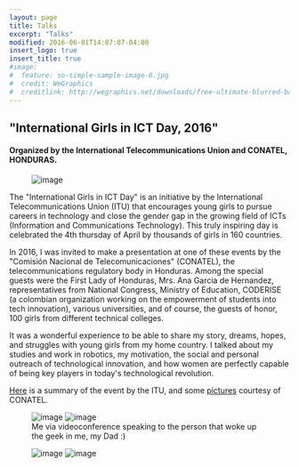 ```yaml
---
layout: page
title: Talks
excerpt: "Talks"
modified: 2016-06-01T14:07:07-04:00
insert_logo: true
insert_title: true
#image:
#  feature: so-simple-sample-image-6.jpg
#  credit: WeGraphics
#  creditlink: http://wegraphics.net/downloads/free-ultimate-blurred-background-pack/
---
```


## "International Girls in ICT Day, 2016"

#### Organized by the International Telecommunications Union and CONATEL, HONDURAS.


<figure>
	<img src="../../images/Talks/hoizontal_banner_dark_blue.jpg" alt="image">
</figure>


The "International Girls in ICT Day" is an initiative by the International Telecommunications Union (ITU) that encourages young girls to pursue careers in technology and close the gender gap in the growing field of ICTs (Information and Communications Technology). This truly inspiring day is celebrated the 4th thursday of April by thousands of girls in 160 countries.
 
In 2016, I was invited to make a presentation at one of these events by the "Comisión Nacional de Telecomunicaciones" (CONATEL), the telecommunications regulatory body in Honduras.
Among the special guests were the First Lady of Honduras, Mrs. Ana Garcia de Hernandez, representatives from National Congress, Ministry of Education, CODERISE (a colombian organization working on the empowerment of students into tech innovation), various universities, and of course, the guests of honor, 100 girls from different technical colleges.

It was a wonderful experience to be able to share my story, dreams, hopes, and struggles with young girls from my home country.
I talked about my studies and work in robotics, my motivation, the social and personal outreach of technological innovation, and how women are perfectly capable of being key players in today's technological revolution.

[Here](http://www.itu.int/es/ITU-D/Digital-Inclusion/Women-and-Girls/Girls-in-ICT-Portal/Pages/events/2016/Americas/Honduras-2016-2.aspx) is a summary of the event by the ITU, and some [pictures](http://www.conatel.gob.hn/?p=1681#prettyphoto[group]/4/) courtesy of CONATEL.

<figure class="half">
	<img src="../../images/Talks/Me.png" alt="image">
	<img src="../../images/Talks/MACR2.png" alt="image">
	<figcaption> Me via videoconference speaking to the person that woke up the geek in me, my Dad :) </figcaption>
</figure>


<figure class="half">
	<img src="../../images/Talks/audience.png" alt="image">
	<img src="../../images/Talks/awards.png" alt="image">



